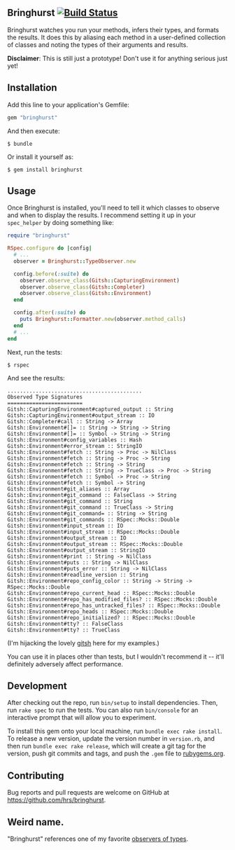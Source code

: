 ## Bringhurst [![Build Status](https://secure.travis-ci.org/hrs/bringhurst.png?branch=master&.png)](http://travis-ci.org/hrs/bringhurst)

Bringhurst watches you run your methods, infers their types, and formats the
results. It does this by aliasing each method in a user-defined collection of
classes and noting the types of their arguments and results.

**Disclaimer**: This is still just a prototype! Don't use it for anything
serious just yet!

## Installation

Add this line to your application's Gemfile:

```ruby
gem "bringhurst"
```

And then execute:

```
$ bundle
```

Or install it yourself as:

```
$ gem install bringhurst
```

## Usage

Once Bringhurst is installed, you'll need to tell it which classes to observe
and when to display the results. I recommend setting it up in your `spec_helper`
by doing something like:

```ruby
require "bringhurst"

RSpec.configure do |config|
  # ...
  observer = Bringhurst::TypeObserver.new

  config.before(:suite) do
    observer.observe_class(Gitsh::CapturingEnvironment)
    observer.observe_class(Gitsh::Completer)
    observer.observe_class(Gitsh::Environment)
  end

  config.after(:suite) do
    puts Bringhurst::Formatter.new(observer.method_calls)
  end
  # ...
end
```

Next, run the tests:

```
$ rspec
```

And see the results:

```
...........................................
Observed Type Signatures
========================
Gitsh::CapturingEnvironment#captured_output :: String
Gitsh::CapturingEnvironment#output_stream :: IO
Gitsh::Completer#call :: String -> Array
Gitsh::Environment#[]= :: String -> String -> String
Gitsh::Environment#[]= :: Symbol -> String -> String
Gitsh::Environment#config_variables :: Hash
Gitsh::Environment#error_stream :: StringIO
Gitsh::Environment#fetch :: String -> Proc -> NilClass
Gitsh::Environment#fetch :: String -> Proc -> String
Gitsh::Environment#fetch :: String -> String
Gitsh::Environment#fetch :: String -> TrueClass -> Proc -> String
Gitsh::Environment#fetch :: Symbol -> Proc -> String
Gitsh::Environment#fetch :: Symbol -> String
Gitsh::Environment#git_aliases :: Array
Gitsh::Environment#git_command :: FalseClass -> String
Gitsh::Environment#git_command :: String
Gitsh::Environment#git_command :: TrueClass -> String
Gitsh::Environment#git_command= :: String -> String
Gitsh::Environment#git_commands :: RSpec::Mocks::Double
Gitsh::Environment#input_stream :: IO
Gitsh::Environment#input_stream :: RSpec::Mocks::Double
Gitsh::Environment#output_stream :: IO
Gitsh::Environment#output_stream :: RSpec::Mocks::Double
Gitsh::Environment#output_stream :: StringIO
Gitsh::Environment#print :: String -> NilClass
Gitsh::Environment#puts :: String -> NilClass
Gitsh::Environment#puts_error :: String -> NilClass
Gitsh::Environment#readline_version :: String
Gitsh::Environment#repo_config_color :: String -> String -> RSpec::Mocks::Double
Gitsh::Environment#repo_current_head :: RSpec::Mocks::Double
Gitsh::Environment#repo_has_modified_files? :: RSpec::Mocks::Double
Gitsh::Environment#repo_has_untracked_files? :: RSpec::Mocks::Double
Gitsh::Environment#repo_heads :: RSpec::Mocks::Double
Gitsh::Environment#repo_initialized? :: RSpec::Mocks::Double
Gitsh::Environment#tty? :: FalseClass
Gitsh::Environment#tty? :: TrueClass
```

(I'm hijacking the lovely [gitsh](https://github.com/thoughtbot/gitsh) here for
my examples.)

You can use it in places other than tests, but I wouldn't recommend it -- it'll
definitely adversely affect performance.

## Development

After checking out the repo, run `bin/setup` to install dependencies. Then, run
`rake spec` to run the tests. You can also run `bin/console` for an interactive
prompt that will allow you to experiment.

To install this gem onto your local machine, run `bundle exec rake install`. To
release a new version, update the version number in `version.rb`, and then run
`bundle exec rake release`, which will create a git tag for the version, push
git commits and tags, and push the `.gem` file to
[rubygems.org](https://rubygems.org).

## Contributing

Bug reports and pull requests are welcome on GitHub at
https://github.com/hrs/bringhurst.

## Weird name.

"Bringhurst" references one of my favorite
[observers of types](https://en.wikipedia.org/wiki/The_Elements_of_Typographic_Style).
